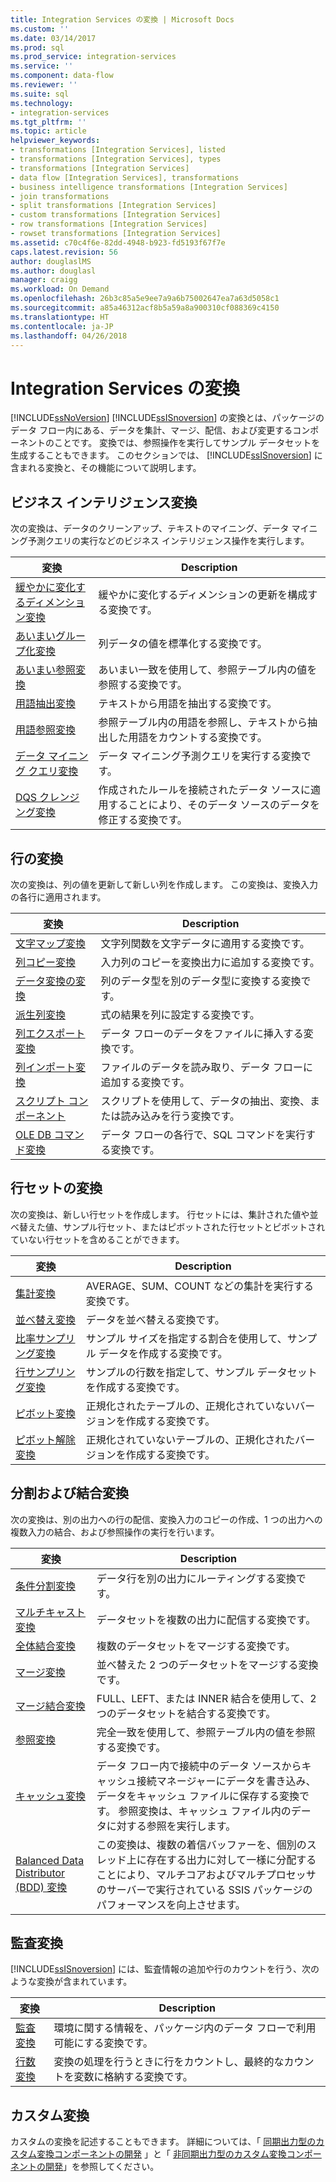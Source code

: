 ```yaml
---
title: Integration Services の変換 | Microsoft Docs
ms.custom: ''
ms.date: 03/14/2017
ms.prod: sql
ms.prod_service: integration-services
ms.service: ''
ms.component: data-flow
ms.reviewer: ''
ms.suite: sql
ms.technology:
- integration-services
ms.tgt_pltfrm: ''
ms.topic: article
helpviewer_keywords:
- transformations [Integration Services], listed
- transformations [Integration Services], types
- transformations [Integration Services]
- data flow [Integration Services], transformations
- business intelligence transformations [Integration Services]
- join transformations
- split transformations [Integration Services]
- custom transformations [Integration Services]
- row transformations [Integration Services]
- rowset transformations [Integration Services]
ms.assetid: c70c4f6e-82dd-4948-b923-fd5193f67f7e
caps.latest.revision: 56
author: douglaslMS
ms.author: douglasl
manager: craigg
ms.workload: On Demand
ms.openlocfilehash: 26b3c85a5e9ee7a9a6b75002647ea7a63d5058c1
ms.sourcegitcommit: a85a46312acf8b5a59a8a900310cf088369c4150
ms.translationtype: HT
ms.contentlocale: ja-JP
ms.lasthandoff: 04/26/2018
---
```

# <a name="integration-services-transformations"></a>Integration Services の変換
  [!INCLUDE[ssNoVersion](../../../includes/ssnoversion-md.md)] [!INCLUDE[ssISnoversion](../../../includes/ssisnoversion-md.md)] の変換とは、パッケージのデータ フロー内にある、データを集計、マージ、配信、および変更するコンポーネントのことです。 変換では、参照操作を実行してサンプル データセットを生成することもできます。 このセクションでは、 [!INCLUDE[ssISnoversion](../../../includes/ssisnoversion-md.md)] に含まれる変換と、その機能について説明します。  
  
## <a name="business-intelligence-transformations"></a>ビジネス インテリジェンス変換  
 次の変換は、データのクリーンアップ、テキストのマイニング、データ マイニング予測クエリの実行などのビジネス インテリジェンス操作を実行します。  
  
|変換|Description|  
|--------------------|-----------------|  
|[緩やかに変化するディメンション変換](../../../integration-services/data-flow/transformations/slowly-changing-dimension-transformation.md)|緩やかに変化するディメンションの更新を構成する変換です。|  
|[あいまいグループ化変換](../../../integration-services/data-flow/transformations/fuzzy-grouping-transformation.md)|列データの値を標準化する変換です。|  
|[あいまい参照変換](../../../integration-services/data-flow/transformations/fuzzy-lookup-transformation.md)|あいまい一致を使用して、参照テーブル内の値を参照する変換です。|  
|[用語抽出変換](../../../integration-services/data-flow/transformations/term-extraction-transformation.md)|テキストから用語を抽出する変換です。|  
|[用語参照変換](../../../integration-services/data-flow/transformations/term-lookup-transformation.md)|参照テーブル内の用語を参照し、テキストから抽出した用語をカウントする変換です。|  
|[データ マイニング クエリ変換](../../../integration-services/data-flow/transformations/data-mining-query-transformation.md)|データ マイニング予測クエリを実行する変換です。|  
|[DQS クレンジング変換](../../../integration-services/data-flow/transformations/dqs-cleansing-transformation.md)|作成されたルールを接続されたデータ ソースに適用することにより、そのデータ ソースのデータを修正する変換です。|  
  
## <a name="row-transformations"></a>行の変換  
 次の変換は、列の値を更新して新しい列を作成します。 この変換は、変換入力の各行に適用されます。  
  
|変換|Description|  
|--------------------|-----------------|  
|[文字マップ変換](../../../integration-services/data-flow/transformations/character-map-transformation.md)|文字列関数を文字データに適用する変換です。|  
|[列コピー変換](../../../integration-services/data-flow/transformations/copy-column-transformation.md)|入力列のコピーを変換出力に追加する変換です。|  
|[データ変換の変換](../../../integration-services/data-flow/transformations/data-conversion-transformation.md)|列のデータ型を別のデータ型に変換する変換です。|  
|[派生列変換](../../../integration-services/data-flow/transformations/derived-column-transformation.md)|式の結果を列に設定する変換です。|  
|[列エクスポート変換](../../../integration-services/data-flow/transformations/export-column-transformation.md)|データ フローのデータをファイルに挿入する変換です。|  
|[列インポート変換](../../../integration-services/data-flow/transformations/import-column-transformation.md)|ファイルのデータを読み取り、データ フローに追加する変換です。|  
|[スクリプト コンポーネント](../../../integration-services/data-flow/transformations/script-component.md)|スクリプトを使用して、データの抽出、変換、または読み込みを行う変換です。|  
|[OLE DB コマンド変換](../../../integration-services/data-flow/transformations/ole-db-command-transformation.md)|データ フローの各行で、SQL コマンドを実行する変換です。|  
  
## <a name="rowset-transformations"></a>行セットの変換  
 次の変換は、新しい行セットを作成します。 行セットには、集計された値や並べ替えた値、サンプル行セット、またはピボットされた行セットとピボットされていない行セットを含めることができます。  
  
|変換|Description|  
|--------------------|-----------------|  
|[集計変換](../../../integration-services/data-flow/transformations/aggregate-transformation.md)|AVERAGE、SUM、COUNT などの集計を実行する変換です。|  
|[並べ替え変換](../../../integration-services/data-flow/transformations/sort-transformation.md)|データを並べ替える変換です。|  
|[比率サンプリング変換](../../../integration-services/data-flow/transformations/percentage-sampling-transformation.md)|サンプル サイズを指定する割合を使用して、サンプル データを作成する変換です。|  
|[行サンプリング変換](../../../integration-services/data-flow/transformations/row-sampling-transformation.md)|サンプルの行数を指定して、サンプル データセットを作成する変換です。|  
|[ピボット変換](../../../integration-services/data-flow/transformations/pivot-transformation.md)|正規化されたテーブルの、正規化されていないバージョンを作成する変換です。|  
|[ピボット解除変換](../../../integration-services/data-flow/transformations/unpivot-transformation.md)|正規化されていないテーブルの、正規化されたバージョンを作成する変換です。|  
  
## <a name="split-and-join-transformations"></a>分割および結合変換  
 次の変換は、別の出力への行の配信、変換入力のコピーの作成、1 つの出力への複数入力の結合、および参照操作の実行を行います。  
  
|変換|Description|  
|--------------------|-----------------|  
|[条件分割変換](../../../integration-services/data-flow/transformations/conditional-split-transformation.md)|データ行を別の出力にルーティングする変換です。|  
|[マルチキャスト変換](../../../integration-services/data-flow/transformations/multicast-transformation.md)|データセットを複数の出力に配信する変換です。|  
|[全体結合変換](../../../integration-services/data-flow/transformations/union-all-transformation.md)|複数のデータセットをマージする変換です。|  
|[マージ変換](../../../integration-services/data-flow/transformations/merge-transformation.md)|並べ替えた 2 つのデータセットをマージする変換です。|  
|[マージ結合変換](../../../integration-services/data-flow/transformations/merge-join-transformation.md)|FULL、LEFT、または INNER 結合を使用して、2 つのデータセットを結合する変換です。|  
|[参照変換](../../../integration-services/data-flow/transformations/lookup-transformation.md)|完全一致を使用して、参照テーブル内の値を参照する変換です。|  
|[キャッシュ変換](../../../integration-services/data-flow/transformations/cache-transform.md)|データ フロー内で接続中のデータ ソースからキャッシュ接続マネージャーにデータを書き込み、データをキャッシュ ファイルに保存する変換です。 参照変換は、キャッシュ ファイル内のデータに対する参照を実行します。|  
|[Balanced Data Distributor (BDD) 変換](../../../integration-services/data-flow/transformations/balanced-data-distributor-transformation.md)|この変換は、複数の着信バッファーを、個別のスレッド上に存在する出力に対して一様に分配することにより、マルチコアおよびマルチプロセッサのサーバーで実行されている SSIS パッケージのパフォーマンスを向上させます。|  
  
## <a name="auditing-transformations"></a>監査変換  
 [!INCLUDE[ssISnoversion](../../../includes/ssisnoversion-md.md)] には、監査情報の追加や行のカウントを行う、次のような変換が含まれています。  
  
|変換|Description|  
|--------------------|-----------------|  
|[監査変換](../../../integration-services/data-flow/transformations/audit-transformation.md)|環境に関する情報を、パッケージ内のデータ フローで利用可能にする変換です。|  
|[行数変換](../../../integration-services/data-flow/transformations/row-count-transformation.md)|変換の処理を行うときに行をカウントし、最終的なカウントを変数に格納する変換です。|  
  
## <a name="custom-transformations"></a>カスタム変換  
 カスタムの変換を記述することもできます。 詳細については、「 [同期出力型のカスタム変換コンポーネントの開発](../../../integration-services/extending-packages-custom-objects-data-flow-types/developing-a-custom-transformation-component-with-synchronous-outputs.md) 」と「 [非同期出力型のカスタム変換コンポーネントの開発](../../../integration-services/extending-packages-custom-objects-data-flow-types/developing-a-custom-transformation-component-with-asynchronous-outputs.md)」を参照してください。  
  
  
